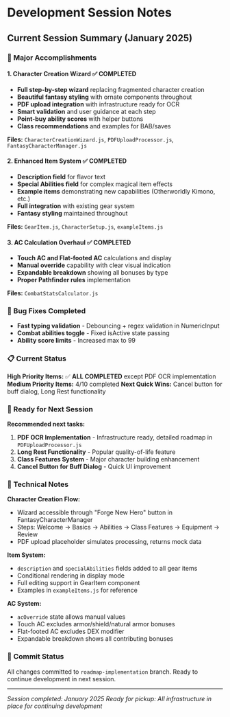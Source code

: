 # Development Session Notes

## Current Session Summary (January 2025)

### 🎯 Major Accomplishments

#### 1. Character Creation Wizard ✅ COMPLETED
- **Full step-by-step wizard** replacing fragmented character creation
- **Beautiful fantasy styling** with ornate components throughout
- **PDF upload integration** with infrastructure ready for OCR
- **Smart validation** and user guidance at each step
- **Point-buy ability scores** with helper buttons
- **Class recommendations** and examples for BAB/saves

**Files:** `CharacterCreationWizard.js`, `PDFUploadProcessor.js`, `FantasyCharacterManager.js`

#### 2. Enhanced Item System ✅ COMPLETED
- **Description field** for flavor text
- **Special Abilities field** for complex magical item effects
- **Example items** demonstrating new capabilities (Otherworldly Kimono, etc.)
- **Full integration** with existing gear system
- **Fantasy styling** maintained throughout

**Files:** `GearItem.js`, `CharacterSetup.js`, `exampleItems.js`

#### 3. AC Calculation Overhaul ✅ COMPLETED  
- **Touch AC and Flat-footed AC** calculations and display
- **Manual override** capability with clear visual indication
- **Expandable breakdown** showing all bonuses by type
- **Proper Pathfinder rules** implementation

**Files:** `CombatStatsCalculator.js`

### 🐛 Bug Fixes Completed
- **Fast typing validation** - Debouncing + regex validation in NumericInput
- **Combat abilities toggle** - Fixed isActive state passing
- **Ability score limits** - Increased max to 99

### 📋 Current Status

**High Priority Items:** ✅ **ALL COMPLETED** except PDF OCR implementation
**Medium Priority Items:** 4/10 completed
**Next Quick Wins:** Cancel button for buff dialog, Long Rest functionality

### 🚀 Ready for Next Session

**Recommended next tasks:**
1. **PDF OCR Implementation** - Infrastructure ready, detailed roadmap in `PDFUploadProcessor.js`
2. **Long Rest Functionality** - Popular quality-of-life feature
3. **Class Features System** - Major character building enhancement
4. **Cancel Button for Buff Dialog** - Quick UI improvement

### 🔧 Technical Notes

**Character Creation Flow:**
- Wizard accessible through "Forge New Hero" button in FantasyCharacterManager
- Steps: Welcome → Basics → Abilities → Class Features → Equipment → Review
- PDF upload placeholder simulates processing, returns mock data

**Item System:**
- `description` and `specialAbilities` fields added to all gear items
- Conditional rendering in display mode
- Full editing support in GearItem component
- Examples in `exampleItems.js` for reference

**AC System:**
- `acOverride` state allows manual values
- Touch AC excludes armor/shield/natural armor bonuses  
- Flat-footed AC excludes DEX modifier
- Expandable breakdown shows all contributing bonuses

### 💾 Commit Status
All changes committed to `roadmap-implementation` branch. Ready to continue development in next session.

---
*Session completed: January 2025*
*Ready for pickup: All infrastructure in place for continuing development*